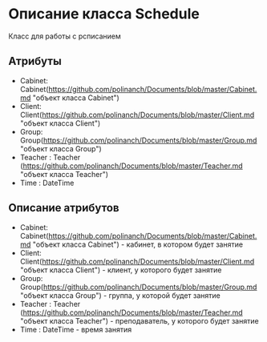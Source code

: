 # Описание класса Schedule
Класс для работы с рсписанием

## Атрибуты

* Cabinet: Cabinet(https://github.com/polinanch/Documents/blob/master/Cabinet.md "объект класса Cabinet")
* Client: Client(https://github.com/polinanch/Documents/blob/master/Client.md "объект класса Client")
* Group: Group(https://github.com/polinanch/Documents/blob/master/Group.md "объект класса Group")
* Teacher : Teacher (https://github.com/polinanch/Documents/blob/master/Teacher.md "объект класса Teacher")
* Time : DateTime

## Описание атрибутов

* Cabinet: Cabinet(https://github.com/polinanch/Documents/blob/master/Cabinet.md "объект класса Cabinet") - кабинет, в котором будет занятие
* Client: Client(https://github.com/polinanch/Documents/blob/master/Client.md "объект класса Client") - клиент, у которого будет занятие
* Group: Group(https://github.com/polinanch/Documents/blob/master/Group.md "объект класса Group") - группа, у которой будет занятие
* Teacher : Teacher (https://github.com/polinanch/Documents/blob/master/Teacher.md "объект класса Teacher") - преподаватель, у которого будет занятие
* Time : DateTime - время занятия
